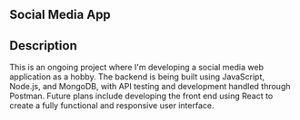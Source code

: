 ## Social Media App

## Description

This is an ongoing project where I'm developing a social media web application as a hobby. The backend is being built using JavaScript, Node.js, and MongoDB, with API testing and development handled through Postman. Future plans include developing the front end using React to create a fully functional and responsive user interface.
